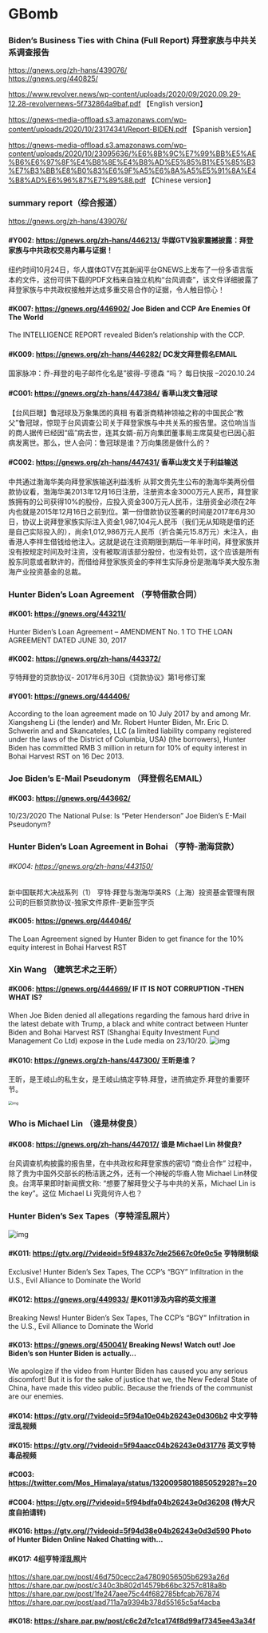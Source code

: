 # GBomb



### Biden’s Business Ties with China (Full Report)  拜登家族与中共关系调查报告

https://gnews.org/zh-hans/439076/  
https://gnews.org/440825/

https://www.revolver.news/wp-content/uploads/2020/09/2020.09.29-12.28-revolvernews-5f732864a9baf.pdf  【English version】

https://gnews-media-offload.s3.amazonaws.com/wp-content/uploads/2020/10/23174341/Report-BIDEN.pdf 【Spanish version】

https://gnews-media-offload.s3.amazonaws.com/wp-content/uploads/2020/10/23095636/%E6%8B%9C%E7%99%BB%E5%AE%B6%E6%97%8F%E4%B8%8E%E4%B8%AD%E5%85%B1%E5%85%B3%E7%B3%BB%E8%B0%83%E6%9F%A5%E6%8A%A5%E5%91%8A%E4%B8%AD%E6%96%87%E7%89%88.pdf 【Chinese version】



### summary report（综合报道）

https://gnews.org/zh-hans/439076/

#### #Y002: https://gnews.org/zh-hans/446213/  华媒GTV独家震撼披露：拜登家族与中共政权交易内幕与证据！

纽约时间10月24日，华人媒体GTV在其新闻平台GNEWS上发布了一份多语言版本的文件，这份可供下载的PDF文档来自独立机构“台风调查”，该文件详细披露了拜登家族与中共政权接触并达成多重交易合作的证据，令人触目惊心！ 

#### #K007: https://gnews.org/446902/  Joe Biden and CCP Are Enemies Of The World

The INTELLIGENCE REPORT revealed Biden’s relationship with the CCP.

#### #K009: https://gnews.org/zh-hans/446282/  DC发文拜登假名EMAIL

国家脉冲：乔-拜登的电子邮件化名是”彼得-亨德森 “吗？ 每日快报 –2020.10.24

#### #C001: https://gnews.org/zh-hans/447384/  香草山发文鲁冠球

【台风巨眼】鲁冠球及万象集团的真相
有着浙商精神领袖之称的中国民企“教父”鲁冠球，惊现于台风调查公司关于拜登家族与中共关系的报告里。这位响当当的商人据传已经因“癌”病去世，连其女婿-前万向集团董事局主席莫斐也已因心脏病发离世。那么，世人会问：鲁冠球是谁？万向集团是做什么的？

#### #C002: https://gnews.org/zh-hans/447431/  香草山发文关于利益输送

中共通过渤海华美向拜登家族输送利益浅析
从郭文贵先生公布的渤海华美两份借款协议看，渤海华美2013年12月16日注册，注册资本金3000万元人民币，拜登家族拥有的公司获得10%的股份，应投入资金300万元人民币，注册资金必须在2年内也就是2015年12月16日之前到位。第一份借款协议签署的时间是2017年6月30日，协议上说拜登家族实际注入资金1,987,104元人民币（我们无从知晓是借的还是自己实际投入的），尚余1,012,986万元人民币（折合美元15.8万元）未注入，由香港人李祥生借钱给他注入。这就是说在注资期限到期后一年半时间，拜登家族并没有按规定时间及时注资，没有被取消该部分股份，也没有处罚，这个应该是所有股东同意或者默许的，而借给拜登家族资金的李祥生实际身份是渤海华美大股东渤海产业投资基金的总裁。

### Hunter Biden’s Loan Agreement （亨特借款合同）

#### #K001: https://gnews.org/443211/

Hunter Biden’s Loan Agreement – AMENDMENT No. 1 TO THE LOAN AGREEMENT DATED JUNE 30, 2017

#### #K002: https://gnews.org/zh-hans/443372/ 

亨特拜登的贷款协议- 2017年6月30日《贷款协议》第1号修订案

#### #Y001: https://gnews.org/444406/ 

According to the loan agreement made on 10 July 2017 by and among Mr. Xiangsheng Li (the lender) and Mr. Robert Hunter Biden, Mr. Eric D. Schwerin and and Skancateles, LLC (a limited liability company registered under the laws of the District of Columbia, USA) (the borrowers), Hunter Biden has committed RMB 3 million in return for 10% of equity interest in Bohai Harvest RST on 16 Dec 2013.

### Joe Biden’s E-Mail Pseudonym （拜登假名EMAIL）

#### #K003: https://gnews.org/443662/ 

10/23/2020 The National Pulse: Is “Peter Henderson” Joe Biden’s E-Mail Pseudonym?

### Hunter Biden’s Loan Agreement in Bohai （亨特-渤海贷款）

###### #K004: https://gnews.org/zh-hans/443150/ 

新中国联邦大决战系列（1） 亨特·拜登与渤海华美RS（上海）投资基金管理有限公司的巨额贷款协议-独家文件原件-更新签字页

#### #K005: https://gnews.org/444046/

The Loan Agreement signed by Hunter Biden to get finance for the 10% equity interest in Bohai Harvest RST 

### Xin Wang （建筑艺术之王昕）

#### #K006: https://gnews.org/444669/  IF IT IS NOT CORRUPTION -THEN WHAT IS?

When Joe Biden denied all allegations regarding the famous hard drive in the latest debate with Trump, a black and white contract between Hunter Biden and Bohai Harvest RST (Shanghai Equity Investment Fund Management Co Ltd) expose in the Lude media on 23/10/20.
![img](https://gnews-media-offload.s3.amazonaws.com/wp-content/uploads/2020/10/24011158/Capture-33.png)

#### #K010: https://gnews.org/zh-hans/447300/  王昕是谁？

王昕，是王岐山的私生女，是王岐山搞定亨特.拜登，进而搞定乔.拜登的重要环节。

<img src="https://gnews-media-offload.s3.amazonaws.com/wp-content/uploads/2020/10/24125428/Picture1-29.png" alt="img" style="zoom:50%;" />

### Who is Michael Lin （谁是林俊良）

#### #K008: https://gnews.org/zh-hans/447017/ 谁是 Michael Lin 林俊良?

台风调查机构披露的报告里，在中共政权和拜登家族的密切 “商业合作” 过程中，除了贵为中国外交部长的杨洁篪之外，还有一个神秘的华裔人物 Michael Lin林俊良。台湾苹果即时新闻撰文称: “想要了解拜登父子与中共的关系，Michael Lin is the key”。这位 Michael Li 究竟何许人也？

### Hunter Biden’s Sex Tapes（亨特淫乱照片）

![img](https://cdn.discordapp.com/attachments/740695285302296676/769823573472051210/image1.png)

#### #K011: https://gtv.org//?videoid=5f94837c7de25667c0fe0c5e 亨特限制级

Exclusive! Hunter Biden’s Sex Tapes, The CCP’s “BGY” Infiltration in the U.S., Evil Alliance to Dominate the World 

#### #K012: https://gnews.org/449933/  是K011涉及内容的英文报道

Breaking News! Hunter Biden’s Sex Tapes, The CCP’s “BGY” Infiltration in the U.S., Evil Alliance to Dominate the World

#### #K013: https://gnews.org/450041/   Breaking News! Watch out! Joe Biden’s son Hunter Biden is actually…

We apologize if the video from Hunter Biden has caused you any serious discomfort! But it is for the sake of justice that we, the New Federal State of China, have made this video public. Because the friends of the communist are our enemies.

#### #K014: https://gtv.org//?videoid=5f94a10e04b26243e0d306b2   中文亨特淫乱视频 

#### #K015: https://gtv.org//?videoid=5f94aacc04b26243e0d31776   英文亨特毒品视频 

#### #C003: https://twitter.com/Mos_Himalaya/status/1320095801885052928?s=20 

#### #C004: https://gtv.org//?videoid=5f94bdfa04b26243e0d36208 (特大尺度自拍请转)

#### #K016: https://gtv.org//?videoid=5f94d38e04b26243e0d3d590 Photo of Hunter Biden Online Naked Chatting with...

#### #K017:  4组亨特淫乱照片

https://share.par.pw/post/46d750cecc2a47809056505b6293a26d
https://share.par.pw/post/c340c3b802d14579b66bc3257c818a8b
https://share.par.pw/post/1fe247aee75c44f682785bfcab767874
https://share.par.pw/post/aad711a7a9394b378d55165c5af4acba

#### #K018: https://share.par.pw/post/c6c2d7c1ca174f8d99af7345ee43a34f 

